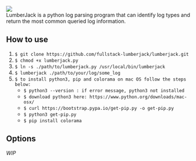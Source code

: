 ![](http://themeparkcanuck.com/wp-content/uploads/2017/08/cw-lumberjack-logo.png)  
LumberJack is a python log parsing program that can identify log types and return the most common queried log information. 

## How to use
1. `$ git clone https://github.com/fullstack-lumberjack/lumberjack.git`
2. `$ chmod +x lumberjack.py`
3. `$ ln -s ./path/to/lumberjack.py /usr/local/bin/lumberjack`
4. `$ lumberjack ./path/to/your/log/some_log`
5. `$ to install python3, pip and colorama on mac OS follow the steps below:`
    - `$ python3 --version : if error message, python3 not installed`
    - `$ download python3 here: https://www.python.org/downloads/mac-osx/`
    - `$ curl https://bootstrap.pypa.io/get-pip.py -o get-pip.py`
    - `$ python3 get-pip.py`
    - `$ pip install colorama`

## Options
*WIP*
